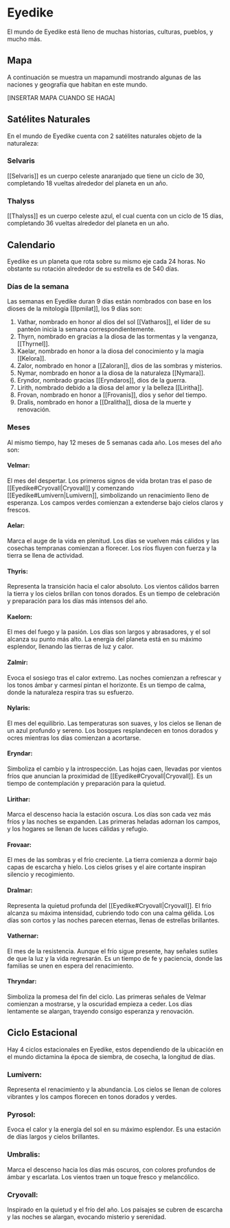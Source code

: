 # Eyedike

El mundo de Eyedike está lleno de muchas historias, culturas, pueblos, y mucho más. 

## Mapa

A continuación se muestra un mapamundi mostrando algunas de las naciones y geografía que habitan en este mundo.

[INSERTAR MAPA CUANDO SE HAGA]

## Satélites Naturales

En el mundo de Eyedike cuenta con 2 satélites naturales objeto de la naturaleza:

### Selvaris

[[Selvaris]] es un cuerpo celeste anaranjado que tiene un ciclo de 30, completando 18 vueltas alrededor del planeta en un año.

### Thalyss

[[Thalyss]] es un cuerpo celeste azul, el cual cuenta con un ciclo de 15 días, completando 36 vueltas alrededor del planeta en un año.

## Calendario

Eyedike es un planeta que rota sobre su mismo eje cada 24 horas. No obstante su rotación alrededor de su estrella es de 540 días. 

### Días de la semana

Las semanas en Eyedike duran 9 días están nombrados con base en los dioses de la mitología [[Ipmilat]], los 9 días son:
1. Vathar, nombrado en honor al dios del sol [[Vatharos]], el líder de su panteón inicia la semana correspondientemente.
2. Thyrn, nombrado en gracias a la diosa de las tormentas y la venganza, [[Thyrnel]]. 
3. Kaelar, nombrado en honor a la diosa del conocimiento y la magia [[Kelora]].
4. Zalor, nombrado en honor a [[Zaloran]], dios de las sombras y misterios.
5. Nymar, nombrado en honor a la diosa de la naturaleza [[Nymara]].
6. Eryndor, nombrado gracias [[Eryndaros]], dios de la guerra.
7. Lirith, nombrado debido a la diosa del amor y la belleza [[Liritha]].
8. Frovan, nombrado en honor a [[Frovanis]], dios y señor del tiempo.
9. Dralis, nombrado en honor a [[Dralitha]], diosa de la muerte y renovación.

### Meses

Al mismo tiempo, hay 12 meses de 5 semanas cada año. Los meses del año son:

#### Velmar:
El mes del despertar. Los primeros signos de vida brotan tras el paso de [[Eyedike#Cryovall|Cryovall]] y comenzando [[Eyedike#Lumivern|Lumivern]], simbolizando un renacimiento lleno de esperanza. Los campos verdes comienzan a extenderse bajo cielos claros y frescos.

#### Aelar:
Marca el auge de la vida en plenitud. Los días se vuelven más cálidos y las cosechas tempranas comienzan a florecer. Los ríos fluyen con fuerza y la tierra se llena de actividad.

#### Thyris:
Representa la transición hacia el calor absoluto. Los vientos cálidos barren la tierra y los cielos brillan con tonos dorados. Es un tiempo de celebración y preparación para los días más intensos del año.

#### Kaelorn:
El mes del fuego y la pasión. Los días son largos y abrasadores, y el sol alcanza su punto más alto. La energía del planeta está en su máximo esplendor, llenando las tierras de luz y calor.

#### Zalmir:
Evoca el sosiego tras el calor extremo. Las noches comienzan a refrescar y los tonos ámbar y carmesí pintan el horizonte. Es un tiempo de calma, donde la naturaleza respira tras su esfuerzo.

#### Nylaris:
El mes del equilibrio. Las temperaturas son suaves, y los cielos se llenan de un azul profundo y sereno. Los bosques resplandecen en tonos dorados y ocres mientras los días comienzan a acortarse.

#### Eryndar:
Simboliza el cambio y la introspección. Las hojas caen, llevadas por vientos fríos que anuncian la proximidad de [[Eyedike#Cryovall|Cryovall]]. Es un tiempo de contemplación y preparación para la quietud.

#### Lirithar:
Marca el descenso hacia la estación oscura. Los días son cada vez más fríos y las noches se expanden. Las primeras heladas adornan los campos, y los hogares se llenan de luces cálidas y refugio.

#### Frovaar:
El mes de las sombras y el frío creciente. La tierra comienza a dormir bajo capas de escarcha y hielo. Los cielos grises y el aire cortante inspiran silencio y recogimiento.

#### Dralmar:
Representa la quietud profunda del [[Eyedike#Cryovall|Cryovall]]. El frío alcanza su máxima intensidad, cubriendo todo con una calma gélida. Los días son cortos y las noches parecen eternas, llenas de estrellas brillantes.

#### Vathernar:
El mes de la resistencia. Aunque el frío sigue presente, hay señales sutiles de que la luz y la vida regresarán. Es un tiempo de fe y paciencia, donde las familias se unen en espera del renacimiento.

#### Thryndar:
Simboliza la promesa del fin del ciclo. Las primeras señales de Velmar comienzan a mostrarse, y la oscuridad empieza a ceder. Los días lentamente se alargan, trayendo consigo esperanza y renovación.

## Ciclo Estacional

Hay 4 ciclos estacionales en Eyedike, estos dependiendo de la ubicación en el mundo dictamina la época de siembra, de cosecha, la longitud de días. 

### Lumivern:  
Representa el renacimiento y la abundancia. Los cielos se llenan de colores vibrantes y los campos florecen en tonos dorados y verdes.
   
### Pyrosol:  
Evoca el calor y la energía del sol en su máximo esplendor. Es una estación de días largos y cielos brillantes.

### Umbralis:  
Marca el descenso hacia los días más oscuros, con colores profundos de ámbar y escarlata. Los vientos traen un toque fresco y melancólico.
   
### Cryovall:  
Inspirado en la quietud y el frío del año. Los paisajes se cubren de escarcha y las noches se alargan, evocando misterio y serenidad.
